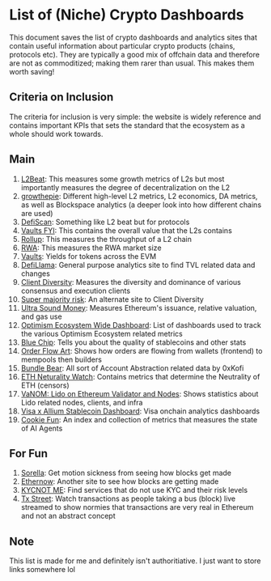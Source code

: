 # List of (Niche) Crypto Dashboards

This document saves the list of crypto dashboards and analytics sites that contain useful information about particular crypto products (chains, protocols etc). They are typically a good mix of offchain data and therefore are not as commoditized; making them rarer than usual. This makes them worth saving! 

## Criteria on Inclusion
The criteria for inclusion is very simple: the website is widely reference and contains important KPIs that sets the standard that the ecosystem as a whole should work towards. 

## Main

1. [L2Beat](https://l2beat.com/scaling/summary): This measures some growth metrics of L2s but most importantly measures the degree of decentralization on the L2
2. [growthepie](https://www.growthepie.xyz/): Different high-level L2 metrics, L2 economics, DA metrics, as well as Blockspace analytics (a deeper look into how different chains are used)
3. [DefiScan](https://www.defiscan.info/): Something like L2 beat but for protocols
4. [Vaults FYI](https://www.vaults.fyi/): This contains the overall value that the L2s contains
5. [Rollup](https://rollup.wtf/): This measures the throughput of a L2 chain
6. [RWA](https://www.rwa.xyz/): This measures the RWA market size
7. [Vaults](https://www.vaults.fyi/): Yields for tokens across the EVM
8. [DefiLlama](https://defillama.com/): General purpose analytics site to find TVL related data and changes
9. [Client Diversity](https://clientdiversity.org/): Measures the diversity and dominance of various consensus and execution clients
10. [Super majority risk](https://supermajority.info/): An alternate site to Client Diversity
11. [Ultra Sound Money](https://ultrasound.money/): Measures Ethereum's issuance, relative valuation, and gas use
12. [Optimism Ecosystem Wide Dashboard](https://community.optimism.io/welcome/faq/dashboard-trackers): List of dashboards used to track the various Optimism Ecosystem related metrics
13. [Blue Chip](https://bluechip.org/): Tells you about the quality of stablecoins and other stats
14. [Order Flow Art](https://orderflow.art/?isOrderflow=true): Shows how orders are flowing from wallets (frontend) to mempools then builders
15. [Bundle Bear](https://www.bundlebear.com/overview/all): All sort of Account Abstraction related data by 0xKofi
16. [ETH Neturality Watch](https://eth.neutralitywatch.com/): Contains metrics that determine the Neutrality of ETH (censors)
17. [VaNOM: Lido on Ethereum Validator and Nodes](https://app.hex.tech/8dedcd99-17f4-49d8-944e-4857a355b90a/app/3f7d6967-3ef6-4e69-8f7b-d02d903f045b/): Shows statistics about Lido related nodes, clients, and infra
18. [Visa x Allium Stablecoin Dashboard](https://visaonchainanalytics.com/): Visa onchain analytics dashboards
19. [Cookie Fun](https://www.cookie.fun/): An index and collection of metrics that measures the state of AI Agents

## For Fun
1. [Sorella](https://sorellalabs.xyz/dashboard): Get motion sickness from seeing how blocks get made
2. [Ethernow](https://www.ethernow.xyz/mempool/all): Another site to see how blocks are getting made
3. [KYCNOT ME](https://kycnot.me/): Find services that do not use KYC and their risk levels
4. [Tx Street](https://txstreet.com/): Watch transactions as people taking a bus (block) live streamed to show normies that transactions are very real in Ethereum and not an abstract concept

## Note
This list is made for me and definitely isn't authoritiative. I just want to store links somewhere lol
